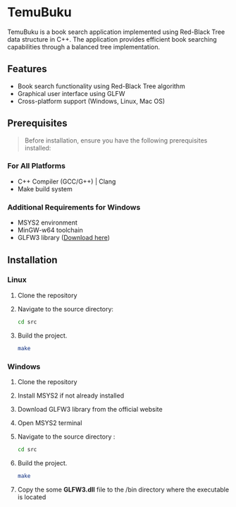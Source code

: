 # TemuBuku

TemuBuku is a book search application implemented using Red-Black Tree data structure in C++. The application provides efficient book searching capabilities through a balanced tree implementation.

## Features

- Book search functionality using Red-Black Tree algorithm
- Graphical user interface using GLFW
- Cross-platform support (Windows, Linux, Mac OS)

## Prerequisites

>Before installation, ensure you have the following prerequisites installed:

### For All Platforms
- C++ Compiler (GCC/G++) | Clang
- Make build system

### Additional Requirements for Windows
- MSYS2 environment
- MinGW-w64 toolchain
- GLFW3 library ([Download here](https://www.glfw.org/download))

## Installation

### Linux
1. Clone the repository
2. Navigate to the source directory:
   
   ```bash
   cd src
4. Build the project.
   
   ```bash
   make
### Windows

1. Clone the repository
2. Install MSYS2 if not already installed
3. Download GLFW3 library from the official website
4. Open MSYS2 terminal
5. Navigate to the source directory :

   ```bash
   cd src
   
7. Build the project.
   
   ```bash
   make
   
7. Copy the some **GLFW3.dll** file to the /bin directory where the executable is located
